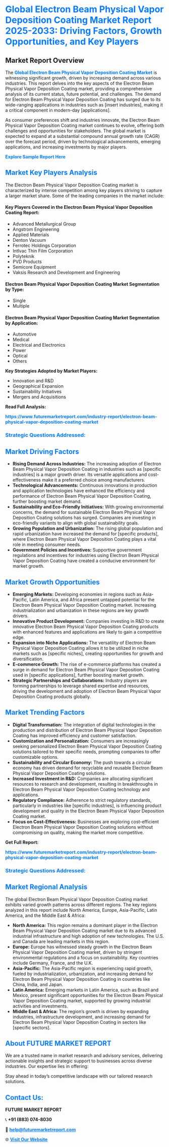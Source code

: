 <h1 style="color: #007BFF;">Global Electron Beam Physical Vapor Deposition Coating Market Report 2025-2033: Driving Factors, Growth Opportunities, and Key Players</h1>

<section id="overview">
<h2>Market Report Overview</h2>
<p>The <a href="https://www.futuremarketreport.com/industry-report/electron-beam-physical-vapor-deposition-coating-market" style="color: #007BFF; text-decoration: none;"><strong>Global Electron Beam Physical Vapor Deposition Coating Market</strong></a> is witnessing significant growth, driven by increasing demand across various industries. This report delves into the key aspects of the Electron Beam Physical Vapor Deposition Coating market, providing a comprehensive analysis of its current status, future potential, and challenges. The demand for Electron Beam Physical Vapor Deposition Coating has surged due to its wide-ranging applications in industries such as [insert industries], making it a critical component in modern-day [applications].</p>
<p>As consumer preferences shift and industries innovate, the Electron Beam Physical Vapor Deposition Coating market continues to evolve, offering both challenges and opportunities for stakeholders. The global market is expected to expand at a substantial compound annual growth rate (CAGR) over the forecast period, driven by technological advancements, emerging applications, and increasing investments by major players.</p>
</section>

<section id="overview">
<p><a href="https://www.futuremarketreport.com/request-sample/reportId=41506" style="color: #007BFF; text-decoration: none;"><strong>Explore Sample Report Here</strong></a></p>
</section>

<section id="key-players">
<h2 style="color: #007BFF;">Market Key Players Analysis</h2>
<p>The Electron Beam Physical Vapor Deposition Coating market is characterized by intense competition among key players striving to capture a larger market share. Some of the leading companies in the market include:</p>
<h4>Key Players Covered in the Electron Beam Physical Vapor Deposition Coating Report:</h4>
<ul><li>Advanced Metallurgical Group</li><li>Angstrom Engineering</li><li>Applied Materials</li><li>Denton Vacuum</li><li>Ferrotec Holdings Corporation</li><li>Intlvac Thin Film Corporation</li><li>Polyteknik</li><li>PVD Products</li><li>Semicore Equipment</li><li>Vaksis Research and Development and Engineering</li></ul>
<h4>Electron Beam Physical Vapor Deposition Coating Market Segmentation by Type:</h4>
<ul><li>Single</li><li>Multiple</li></ul>

<h4>Electron Beam Physical Vapor Deposition Coating Market Segmentation by Application:</h4>
<ul><li>Automotive</li><li>Medical</li><li>Electrical and Electronics</li><li>Power</li><li>Optical</li><li>Others</li></ul>
<p><strong>Key Strategies Adopted by Market Players:</strong></p>
<ul>
<li>Innovation and R&D</li>
<li>Geographical Expansion</li>
<li>Sustainability Initiatives</li>
<li>Mergers and Acquisitions</li>
</ul>
</section>

<section>
<p><strong>Read Full Analysis: </strong></p><a href="https://www.futuremarketreport.com/industry-report/electron-beam-physical-vapor-deposition-coating-market" style="color: #007BFF; text-decoration: none;"><strong>https://www.futuremarketreport.com/industry-report/electron-beam-physical-vapor-deposition-coating-market</strong></a>
<h3 style="color: #007BFF;">Strategic Questions Addressed:</h3>
</section>

<section id="driving-factors">
<h2 style="color: #007BFF;">Market Driving Factors</h2>
<ul>
<li><strong>Rising Demand Across Industries:</strong> The increasing adoption of Electron Beam Physical Vapor Deposition Coating in industries such as [specific industries] is a major growth driver. Its versatile applications and cost-effectiveness make it a preferred choice among manufacturers.</li>
<li><strong>Technological Advancements:</strong> Continuous innovations in production and application technologies have enhanced the efficiency and performance of Electron Beam Physical Vapor Deposition Coating, further boosting market demand.</li>
<li><strong>Sustainability and Eco-Friendly Initiatives:</strong> With growing environmental concerns, the demand for sustainable Electron Beam Physical Vapor Deposition Coating solutions has surged. Companies are investing in eco-friendly variants to align with global sustainability goals.</li>
<li><strong>Growing Population and Urbanization:</strong> The rising global population and rapid urbanization have increased the demand for [specific products], where Electron Beam Physical Vapor Deposition Coating plays a vital role in meeting consumer needs.</li>
<li><strong>Government Policies and Incentives:</strong> Supportive government regulations and incentives for industries using Electron Beam Physical Vapor Deposition Coating have created a conducive environment for market growth.</li>
</ul>
</section>

<section id="growth-opportunities">
<h2 style="color: #007BFF;">Market Growth Opportunities</h2>
<ul>
<li><strong>Emerging Markets:</strong> Developing economies in regions such as Asia-Pacific, Latin America, and Africa present untapped potential for the Electron Beam Physical Vapor Deposition Coating market. Increasing industrialization and urbanization in these regions are key growth drivers.</li>
<li><strong>Innovative Product Development:</strong> Companies investing in R&D to create innovative Electron Beam Physical Vapor Deposition Coating products with enhanced features and applications are likely to gain a competitive edge.</li>
<li><strong>Expansion into Niche Applications:</strong> The versatility of Electron Beam Physical Vapor Deposition Coating allows it to be utilized in niche markets such as [specific niches], creating opportunities for growth and diversification.</li>
<li><strong>E-commerce Growth:</strong> The rise of e-commerce platforms has created a surge in demand for Electron Beam Physical Vapor Deposition Coating used in [specific applications], further boosting market growth.</li>
<li><strong>Strategic Partnerships and Collaborations:</strong> Industry players are forming partnerships to leverage shared expertise and resources, driving the development and adoption of Electron Beam Physical Vapor Deposition Coating products globally.</li>
</ul>
</section>

<section id="trending-factors">
<h2 style="color: #007BFF;">Market Trending Factors</h2>
<ul>
<li><strong>Digital Transformation:</strong> The integration of digital technologies in the production and distribution of Electron Beam Physical Vapor Deposition Coating has improved efficiency and customer satisfaction.</li>
<li><strong>Customization and Personalization:</strong> Consumers are increasingly seeking personalized Electron Beam Physical Vapor Deposition Coating solutions tailored to their specific needs, prompting companies to offer customizable options.</li>
<li><strong>Sustainability and Circular Economy:</strong> The push towards a circular economy has driven demand for recyclable and reusable Electron Beam Physical Vapor Deposition Coating solutions.</li>
<li><strong>Increased Investment in R&D:</strong> Companies are allocating significant resources to research and development, resulting in breakthroughs in Electron Beam Physical Vapor Deposition Coating technology and applications.</li>
<li><strong>Regulatory Compliance:</strong> Adherence to strict regulatory standards, particularly in industries like [specific industries], is influencing product development and quality in the Electron Beam Physical Vapor Deposition Coating market.</li>
<li><strong>Focus on Cost-Effectiveness:</strong> Businesses are exploring cost-efficient Electron Beam Physical Vapor Deposition Coating solutions without compromising on quality, making the market more competitive.</li>
</ul>
</section>

<section>
<p><strong>Get Full Report: </strong></p><a href="https://www.futuremarketreport.com/industry-report/electron-beam-physical-vapor-deposition-coating-market" style="color: #007BFF; text-decoration: none;"><strong>https://www.futuremarketreport.com/industry-report/electron-beam-physical-vapor-deposition-coating-market</strong></a>
<h3 style="color: #007BFF;">Strategic Questions Addressed:</h3>
</section>


<section id="regional-analysis">
<h2 style="color: #007BFF;">Market Regional Analysis</h2>
<p>The global Electron Beam Physical Vapor Deposition Coating market exhibits varied growth patterns across different regions. The key regions analyzed in this report include North America, Europe, Asia-Pacific, Latin America, and the Middle East & Africa:</p>
<ul>
<li><strong>North America:</strong> This region remains a dominant player in the Electron Beam Physical Vapor Deposition Coating market due to its advanced industrial infrastructure and high adoption of new technologies. The U.S. and Canada are leading markets in this region.</li>
<li><strong>Europe:</strong> Europe has witnessed steady growth in the Electron Beam Physical Vapor Deposition Coating market, driven by stringent environmental regulations and a focus on sustainability. Key countries include Germany, France, and the U.K.</li>
<li><strong>Asia-Pacific:</strong> The Asia-Pacific region is experiencing rapid growth, fueled by industrialization, urbanization, and increasing demand for Electron Beam Physical Vapor Deposition Coating in countries like China, India, and Japan.</li>
<li><strong>Latin America:</strong> Emerging markets in Latin America, such as Brazil and Mexico, present significant opportunities for the Electron Beam Physical Vapor Deposition Coating market, supported by growing industrial activities and investments.</li>
<li><strong>Middle East & Africa:</strong> The region’s growth is driven by expanding industries, infrastructure development, and increasing demand for Electron Beam Physical Vapor Deposition Coating in sectors like [specific sectors].</li>
</ul>
</section>

<footer>
<h2 style="color: #007BFF;">About FUTURE MARKET REPORT</h2>
<p>We are a trusted name in market research and advisory services, delivering actionable insights and strategic support to businesses across diverse industries. Our expertise lies in offering:</p>

<p>Stay ahead in today’s competitive landscape with our tailored research solutions.</p>

<h2 style="color: #007BFF;">Contact Us:</h2>
<p><strong>FUTURE MARKET REPORT</strong></p>
<p>📞 <strong>+91 (883) 074-8030</strong></p>
<p>📧 <strong><a href="mailto:help@futuremarketreport.com" style="color: #007BFF;">help@futuremarketreport.com</a></strong></p>
<p>🌐 <strong><a href="https://www.futuremarketreport.com/" style="color: #007BFF;">Visit Our Website</a></strong></p>
</footer>
